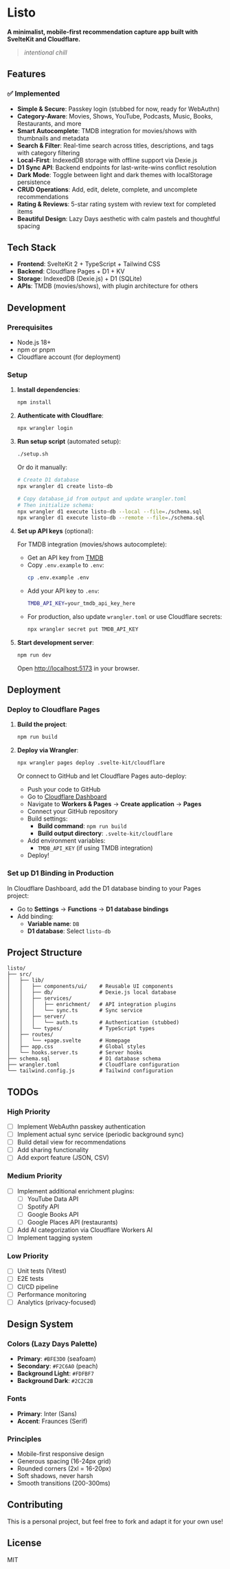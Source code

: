 # Listo

**A minimalist, mobile-first recommendation capture app built with SvelteKit and Cloudflare.**

> *intentional chill*

## Features

### ✅ Implemented
- **Simple & Secure**: Passkey login (stubbed for now, ready for WebAuthn)
- **Category-Aware**: Movies, Shows, YouTube, Podcasts, Music, Books, Restaurants, and more
- **Smart Autocomplete**: TMDB integration for movies/shows with thumbnails and metadata
- **Search & Filter**: Real-time search across titles, descriptions, and tags with category filtering
- **Local-First**: IndexedDB storage with offline support via Dexie.js
- **D1 Sync API**: Backend endpoints for last-write-wins conflict resolution
- **Dark Mode**: Toggle between light and dark themes with localStorage persistence
- **CRUD Operations**: Add, edit, delete, complete, and uncomplete recommendations
- **Rating & Reviews**: 5-star rating system with review text for completed items
- **Beautiful Design**: Lazy Days aesthetic with calm pastels and thoughtful spacing

## Tech Stack

- **Frontend**: SvelteKit 2 + TypeScript + Tailwind CSS
- **Backend**: Cloudflare Pages + D1 + KV
- **Storage**: IndexedDB (Dexie.js) + D1 (SQLite)
- **APIs**: TMDB (movies/shows), with plugin architecture for others

## Development

### Prerequisites

- Node.js 18+
- npm or pnpm
- Cloudflare account (for deployment)

### Setup

1. **Install dependencies**:
   ```bash
   npm install
   ```

2. **Authenticate with Cloudflare**:
   ```bash
   npx wrangler login
   ```

3. **Run setup script** (automated setup):
   ```bash
   ./setup.sh
   ```

   Or do it manually:

   ```bash
   # Create D1 database
   npx wrangler d1 create listo-db

   # Copy database_id from output and update wrangler.toml
   # Then initialize schema:
   npx wrangler d1 execute listo-db --local --file=./schema.sql
   npx wrangler d1 execute listo-db --remote --file=./schema.sql
   ```

4. **Set up API keys** (optional):

   For TMDB integration (movies/shows autocomplete):
   - Get an API key from [TMDB](https://www.themoviedb.org/settings/api)
   - Copy `.env.example` to `.env`:
     ```bash
     cp .env.example .env
     ```
   - Add your API key to `.env`:
     ```bash
     TMDB_API_KEY=your_tmdb_api_key_here
     ```
   - For production, also update `wrangler.toml` or use Cloudflare secrets:
     ```bash
     npx wrangler secret put TMDB_API_KEY
     ```

5. **Start development server**:
   ```bash
   npm run dev
   ```

   Open [http://localhost:5173](http://localhost:5173) in your browser.

## Deployment

### Deploy to Cloudflare Pages

1. **Build the project**:
   ```bash
   npm run build
   ```

2. **Deploy via Wrangler**:
   ```bash
   npx wrangler pages deploy .svelte-kit/cloudflare
   ```

   Or connect to GitHub and let Cloudflare Pages auto-deploy:

   - Push your code to GitHub
   - Go to [Cloudflare Dashboard](https://dash.cloudflare.com)
   - Navigate to **Workers & Pages** → **Create application** → **Pages**
   - Connect your GitHub repository
   - Build settings:
     - **Build command**: `npm run build`
     - **Build output directory**: `.svelte-kit/cloudflare`
   - Add environment variables:
     - `TMDB_API_KEY` (if using TMDB integration)
   - Deploy!

### Set up D1 Binding in Production

In Cloudflare Dashboard, add the D1 database binding to your Pages project:
- Go to **Settings** → **Functions** → **D1 database bindings**
- Add binding:
  - **Variable name**: `DB`
  - **D1 database**: Select `listo-db`

## Project Structure

```
listo/
├── src/
│   ├── lib/
│   │   ├── components/ui/    # Reusable UI components
│   │   ├── db/               # Dexie.js local database
│   │   ├── services/
│   │   │   ├── enrichment/   # API integration plugins
│   │   │   └── sync.ts       # Sync service
│   │   ├── server/
│   │   │   └── auth.ts       # Authentication (stubbed)
│   │   └── types/            # TypeScript types
│   ├── routes/
│   │   └── +page.svelte      # Homepage
│   ├── app.css               # Global styles
│   └── hooks.server.ts       # Server hooks
├── schema.sql                # D1 database schema
├── wrangler.toml             # Cloudflare configuration
└── tailwind.config.js        # Tailwind configuration
```

## TODOs

### High Priority
- [ ] Implement WebAuthn passkey authentication
- [ ] Implement actual sync service (periodic background sync)
- [ ] Build detail view for recommendations
- [ ] Add sharing functionality
- [ ] Add export feature (JSON, CSV)

### Medium Priority
- [ ] Implement additional enrichment plugins:
  - [ ] YouTube Data API
  - [ ] Spotify API
  - [ ] Google Books API
  - [ ] Google Places API (restaurants)
- [ ] Add AI categorization via Cloudflare Workers AI
- [ ] Implement tagging system

### Low Priority
- [ ] Unit tests (Vitest)
- [ ] E2E tests
- [ ] CI/CD pipeline
- [ ] Performance monitoring
- [ ] Analytics (privacy-focused)

## Design System

### Colors (Lazy Days Palette)
- **Primary**: `#BFE3D0` (seafoam)
- **Secondary**: `#F2C6A0` (peach)
- **Background Light**: `#FDFBF7`
- **Background Dark**: `#2C2C2B`

### Fonts
- **Primary**: Inter (Sans)
- **Accent**: Fraunces (Serif)

### Principles
- Mobile-first responsive design
- Generous spacing (16-24px grid)
- Rounded corners (2xl = 16-20px)
- Soft shadows, never harsh
- Smooth transitions (200-300ms)

## Contributing

This is a personal project, but feel free to fork and adapt it for your own use!

## License

MIT
